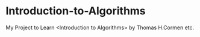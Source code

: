 # Introduction-to-Algorithms
My Project to Learn &lt;Introduction to Algorithms> by Thomas H.Cormen etc.
